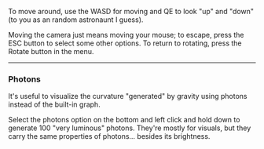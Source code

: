 To move around, use the WASD for moving and QE
to look "up" and "down" (to you as an random
astronaunt I guess).

Moving the camera just means moving your mouse;
to escape, press the ESC button to select some
other options. To return to rotating, press
the Rotate button in the menu.

---
### Photons
It's useful to visualize the curvature "generated"
by gravity using photons instead of the built-in
graph.

Select the photons option on the bottom and left
click and hold down to generate 100 "very luminous"
photons. They're mostly for visuals, but they carry
the same properties of photons... besides its
brightness.